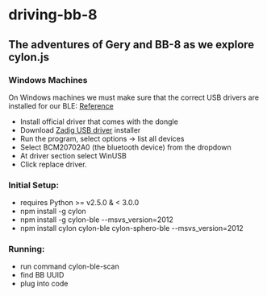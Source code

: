 # driving-bb-8
## The adventures of Gery and BB-8 as we explore cylon.js

### Windows Machines
On Windows machines we must make sure that the correct USB drivers are installed for our BLE: [Reference](https://github.com/orbotix/sphero.js/issues/26)
* Install official driver that comes with the dongle
* Download [Zadig USB driver](http://zadig.akeo.ie/) installer
* Run the program, select options -> list all devices
* Select BCM20702A0 (the bluetooth device) from the dropdown
* At driver section select WinUSB
* Click replace driver.

### Initial Setup:
* requires Python >= v2.5.0 & < 3.0.0
* npm install -g cylon
* npm install -g cylon-ble --msvs_version=2012
* npm install cylon cylon-ble cylon-sphero-ble --msvs_version=2012

### Running:
* run command cylon-ble-scan
* find BB UUID
* plug into code